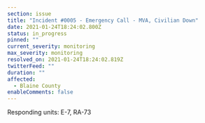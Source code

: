 ```yaml
---
section: issue
title: "Incident #0005 - Emergency Call - MVA, Civilian Down"
date: 2021-01-24T18:24:02.800Z
status: in_progress
pinned: ""
current_severity: monitoring
max_severity: monitoring
resolved_on: 2021-01-24T18:24:02.819Z
twitterFeed: ""
duration: ""
affected:
  - Blaine County
enableComments: false
---
```

Responding units: E-7, RA-73